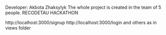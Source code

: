 Developer: Akbota Zhaksylyk
The whole project is created in the team of 5 people.
RECODETAU HACKATHON

http://localhost:3000/signup
http://localhost:3000/login
and others as in views folder
